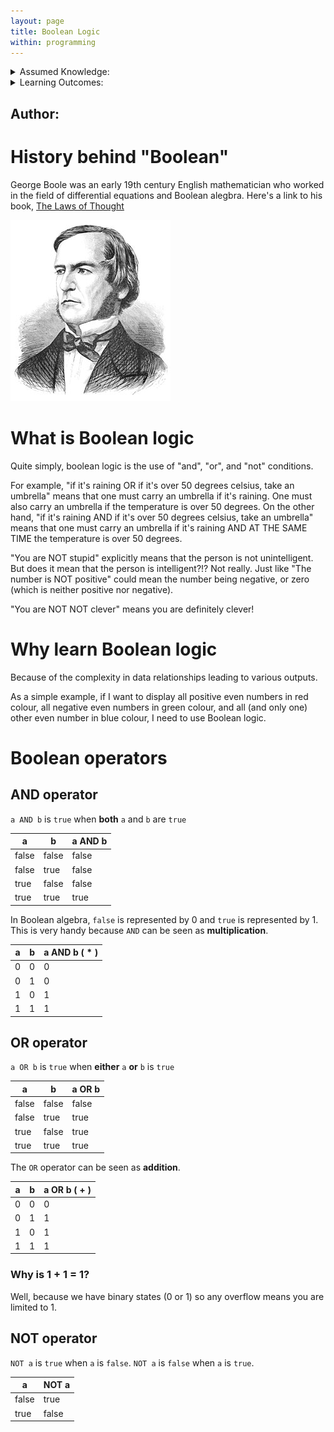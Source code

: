 ```yaml
---
layout: page
title: Boolean Logic
within: programming
---
```


<details class="prereq" markdown="1"><summary>Assumed Knowledge:</summary>

<!--  * [Functions](./functions.html)
-->  

</details>

<details class="outcomes" markdown="1"><summary>Learning Outcomes:</summary>

  * Understand basic boolean operators: AND, OR, NOT
  * Determine outcome of boolean expressions.
  * Simplify boolean expressions.
  * Understand gate symbols and interpret simple circuits.
  * Understand universal gates.
  * Understand basic gates with multiple inputs.
  * Understand relationship between digital circuits and boolean algebra
  
</details>

## Author: 

# History behind "Boolean"

George Boole was an early 19th century English mathematician who worked in the field of differential equations and Boolean alegbra. Here's a link to his book, [The Laws of Thought](https://www.gutenberg.org/files/15114/15114-pdf.pdf) 

![](./assets/images/georgeBoole.jpg)

# What is Boolean logic

Quite simply, boolean logic is the use of "and", "or", and "not" conditions. 

For example, "if it's raining OR if it's over 50 degrees celsius, take an umbrella" means that one must carry an umbrella if it's raining. One must also carry an umbrella if the temperature is over 50 degrees. On the other hand, "if it's raining AND if it's over 50 degrees celsius, take an umbrella" means that one must carry an umbrella if it's raining AND AT THE SAME TIME the temperature is over 50 degrees. 

"You are NOT stupid" explicitly means that the person is not unintelligent. But does it mean that the person is intelligent?!? Not really. Just like "The number is NOT positive" could mean the number being negative, or zero (which is neither positive nor negative).

"You are NOT NOT clever" means you are definitely clever!

# Why learn Boolean logic

Because of the complexity in data relationships leading to various outputs.

As a simple example, if I want to display all positive even numbers in red colour, all negative even numbers in green colour, and all (and only one) other even number in blue colour, I need to use Boolean logic.

# Boolean operators

## AND operator
`a AND b` is `true` when **both** `a` and `b` are `true`

| a | b | a AND b |
|---|---|------|
|false|false|false|
|false|true|false|
|true|false|false|
|true|true|true|

In Boolean algebra, `false` is represented by 0 and `true` is represented by 1. This is very handy because `AND` can be seen as **multiplication**.

| a | b | a AND b ( * ) |
|---|---|------|
|0|0|0|
|0|1|0|
|1|0|1|
|1|1|1|

## OR operator
`a OR b` is `true` when **either** `a` **or** `b` is `true`

| a | b | a OR b |
|---|---|------|
|false|false|false|
|false|true|true|
|true|false|true|
|true|true|true|

The `OR` operator can be seen as **addition**.

| a | b | a OR b ( + ) |
|---|---|------|
|0|0|0|
|0|1|1|
|1|0|1|
|1|1|1|

### Why is 1 + 1 = 1? 

Well, because we have binary states (0 or 1) so any overflow means you are limited to 1.

## NOT operator
`NOT a` is `true` when `a` is `false`.
`NOT a` is `false` when `a` is `true`.

| a | NOT a |
|---|---|
|false|true|
|true|false|
